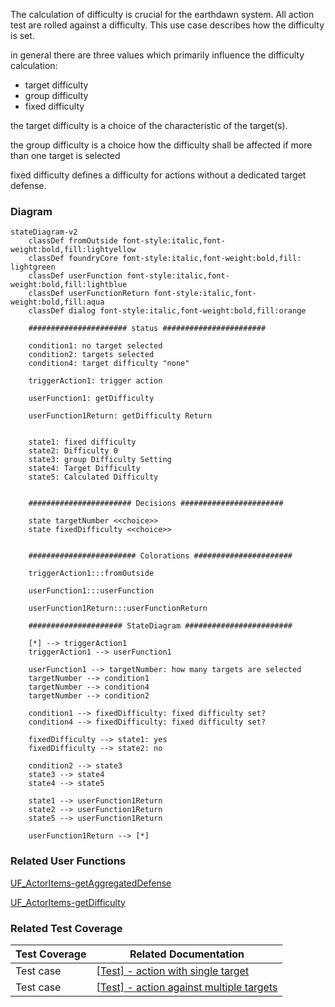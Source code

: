 The calculation of difficulty is crucial for the earthdawn system. All action test are rolled against a difficulty. This use case describes how the difficulty is set.

in general there are three values which primarily influence the difficulty calculation:
* target difficulty
* group difficulty
* fixed difficulty

the target difficulty is a choice of the characteristic of the target(s).

the group difficulty is a choice how the difficulty shall be affected if more than one target is selected

fixed difficulty defines a difficulty for actions without a dedicated target defense.

### Diagram
```mermaid
stateDiagram-v2
    classDef fromOutside font-style:italic,font-weight:bold,fill:lightyellow
    classDef foundryCore font-style:italic,font-weight:bold,fill: lightgreen
    classDef userFunction font-style:italic,font-weight:bold,fill:lightblue
    classDef userFunctionReturn font-style:italic,font-weight:bold,fill:aqua
    classDef dialog font-style:italic,font-weight:bold,fill:orange

    ###################### status #######################

    condition1: no target selected
    condition2: targets selected
    condition4: target difficulty "none"

    triggerAction1: trigger action

    userFunction1: getDifficulty

    userFunction1Return: getDifficulty Return


    state1: fixed difficulty
    state2: Difficulty 0
    state3: group Difficulty Setting
    state4: Target Difficulty
    state5: Calculated Difficulty


    ####################### Decisions #######################

    state targetNumber <<choice>>
    state fixedDifficulty <<choice>>


    ######################## Colorations ######################

    triggerAction1:::fromOutside

    userFunction1:::userFunction

    userFunction1Return:::userFunctionReturn

    ##################### StateDiagram ########################

    [*] --> triggerAction1
    triggerAction1 --> userFunction1

    userFunction1 --> targetNumber: how many targets are selected
    targetNumber --> condition1
    targetNumber --> condition4
    targetNumber --> condition2

    condition1 --> fixedDifficulty: fixed difficulty set?
    condition4 --> fixedDifficulty: fixed difficulty set?

    fixedDifficulty --> state1: yes
    fixedDifficulty --> state2: no

    condition2 --> state3
    state3 --> state4
    state4 --> state5

    state1 --> userFunction1Return
    state2 --> userFunction1Return
    state5 --> userFunction1Return

    userFunction1Return --> [*]
```

### Related User Functions

[UF_ActorItems-getAggregatedDefense](../User%20Functions/UF_ActorItems-getAggregatedDefense.md)

[UF_ActorItems-getDifficulty](../User%20Functions/UF_ActorItems-getDifficulty.md)

### Related Test Coverage

| Test Coverage | Related Documentation |
|---------------|-----------------------|
| Test case | [[Test] - action with single target](https://github.com/patrickmohrmann/earthdawn4eV2/issues/862) | 
| Test case | [[Test] - action against multiple targets](https://github.com/patrickmohrmann/earthdawn4eV2/issues/863) |